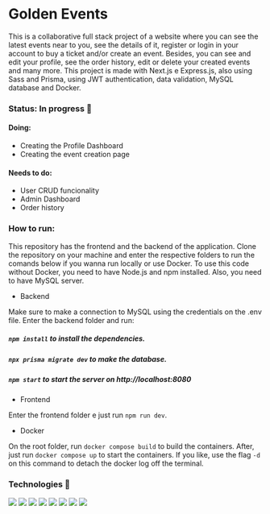 # Golden Events

This is a collaborative full stack project of a website where you can see the latest events near to you, see the details of it, register or login in your account to buy a ticket and/or create an event. Besides, you can see and edit your profile, see the order history, edit or delete your created events and many more. This project is made with Next.js e Express.js, also using Sass and Prisma, using JWT authentication, data validation, MySQL database and Docker.

### Status: In progress 🚧

#### Doing:
- Creating the Profile Dashboard
- Creating the event creation page

#### Needs to do:

- User CRUD funcionality
- Admin Dashboard
- Order history

### How to run:

This repository has the frontend and the backend of the application. Clone the repository on your machine and enter the respective folders to run the comands below if you wanna run locally or use Docker. 
To use this code without Docker, you need to have Node.js and npm installed. Also, you need to have MySQL server. 

  - Backend

  Make sure to make a connection to MySQL using the credentials on the .env file. 
  Enter the backend folder and run:

  ##### `npm install` to install the dependencies.
  ##### `npx prisma migrate dev` to make the database.
  ##### `npm start` to start the server on http://localhost:8080

  - Frontend

  Enter the frontend folder e just run `npm run dev`.

  - Docker

  On the root folder, run `docker compose build` to build the containers. After, just run `docker compose up` to start the containers. If you like, use the flag `-d` on this command to detach the docker log off the terminal.

  
### Technologies 🧰

<div>
  <img src="https://img.shields.io/badge/HTML5-E34F26?style=for-the-badge&logo=html5&logoColor=white"> 
  <img src="https://img.shields.io/badge/TypeScript-007ACC?style=for-the-badge&logo=typescript&logoColor=white"> 
  <img src="https://img.shields.io/badge/next%20js-000000?style=for-the-badge&logo=nextdotjs&logoColor=white" /> 
  <img src="https://img.shields.io/badge/Node%20js-339933?style=for-the-badge&logo=nodedotjs&logoColor=white" /> 
  <img src="https://img.shields.io/badge/Sass-CC6699?style=for-the-badge&logo=sass&logoColor=white" /> 
  <img src="https://img.shields.io/badge/Prisma-3982CE?style=for-the-badge&logo=Prisma&logoColor=white" /> 
  <img src="https://img.shields.io/badge/Express%20js-000000?style=for-the-badge&logo=express&logoColor=white" /> 
  <img src="https://img.shields.io/badge/Docker-0db7ed?style=for-the-badge&logo=docker&logoColor=white" /> 
</div>
